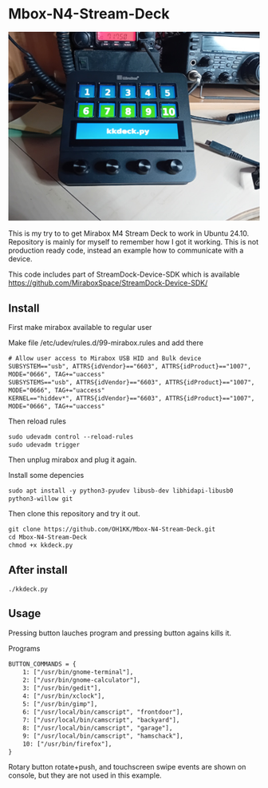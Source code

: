 # Mbox-N4-Stream-Deck

![Mbox-N4-Stream-Deck](https://raw.githubusercontent.com/OH1KK/Mbox-N4-Stream-Deck/refs/heads/main/img/Mbox-N4-Stream-Deck.jpg)

This is my try to to get Mirabox M4 Stream Deck to work in Ubuntu 24.10. Repository is mainly for myself to remember how I got it working. This is not production ready code, instead an example how to communicate with a device.

This code includes part of StreamDock-Device-SDK which is available https://github.com/MiraboxSpace/StreamDock-Device-SDK/

## Install

First make mirabox available to regular user

Make file /etc/udev/rules.d/99-mirabox.rules and add there
````
# Allow user access to Mirabox USB HID and Bulk device
SUBSYSTEM=="usb", ATTRS{idVendor}=="6603", ATTRS{idProduct}=="1007", MODE="0666", TAG+="uaccess"
SUBSYSTEMS=="usb", ATTRS{idVendor}=="6603", ATTRS{idProduct}=="1007", MODE="0666", TAG+="uaccess"
KERNEL=="hiddev*", ATTRS{idVendor}=="6603", ATTRS{idProduct}=="1007", MODE="0666", TAG+="uaccess"
````
Then reload rules

````
sudo udevadm control --reload-rules
sudo udevadm trigger
````
Then unplug mirabox and plug it again.

Install some depencies

````
sudo apt install -y python3-pyudev libusb-dev libhidapi-libusb0 python3-willow git
````

Then clone this repository and try it out.

````
git clone https://github.com/OH1KK/Mbox-N4-Stream-Deck.git
cd Mbox-N4-Stream-Deck
chmod +x kkdeck.py
````
## After install

````
./kkdeck.py
````

## Usage

Pressing button lauches program and pressing button agains kills it.

Programs
````
BUTTON_COMMANDS = {
    1: ["/usr/bin/gnome-terminal"],
    2: ["/usr/bin/gnome-calculator"],
    3: ["/usr/bin/gedit"],
    4: ["/usr/bin/xclock"],
    5: ["/usr/bin/gimp"],
    6: ["/usr/local/bin/camscript", "frontdoor"],
    7: ["/usr/local/bin/camscript", "backyard"],
    8: ["/usr/local/bin/camscript", "garage"],
    9: ["/usr/local/bin/camscript", "hamschack"],
    10: ["/usr/bin/firefox"],
}
````

Rotary button rotate+push, and touchscreen swipe events are shown on console, but they are not used in this example.

